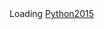 <!DOCTYPE html>
<html>
<div id="embed-exam-33067">Loading <a href="https://www.onlineexambuilder.com/python2015/exam-33067">Python2015</a></div>
<script type="text/javascript">
	var QuizWorks = window.QuizWorks || [];
	QuizWorks.push(
		[document.getElementById("embed-exam-33067"), "exam", "33067", {
			autostart: false,
			width: "100%",
			height: "auto" 
		}]
	);
</script>
<script type="text/javascript" async defer src="//d134jvmqfdbkyi.cloudfront.net/script/embed.js"></script>
</html>
